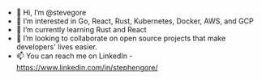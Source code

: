 - 👋 Hi, I’m @stevegore
- 👀 I’m interested in Go, React, Rust, Kubernetes, Docker, AWS, and GCP
- 🌱 I’m currently learning Rust and React
- 💞️ I’m looking to collaborate on open source projects that make developers' lives easier.
- 📫 You can reach me on LinkedIn - https://www.linkedin.com/in/stephengore/

<!---
stevegore/stevegore is a ✨ special ✨ repository because its `README.md` (this file) appears on your GitHub profile.
You can click the Preview link to take a look at your changes.
--->
